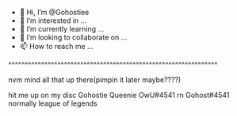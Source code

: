 - 👋 Hi, I’m @Gohostiee
- 👀 I’m interested in ...
- 🌱 I’m currently learning ...
- 💞️ I’m looking to collaborate on ...
- 📫 How to reach me ...

<!---
Gohostiee/Gohostiee is a ✨ special ✨ repository because its `README.md` (this file) appears on your GitHub profile.
You can click the Preview link to take a look at your changes.
--->
^^^^^^^^^^^^^^^^^^^^^^^^^^^^^^^^^^^^^^^^^^^^^^^^^^^^^^^^^^^^^^^^   

nvm mind all that up there(pimpin it later maybe????)



hit me up on my disc Gohostie Queenie OwU#4541 rn Gohost#4541 normally
league of legends
